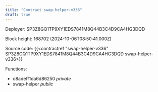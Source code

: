 ```yaml
---
title: "Contract swap-helper-v336"
draft: true
---
```

Deployer: SP3Z8GQ1TP9XY1EDS7841M8Q44B3C4D9CA4HG3DQD


 



Block height: 168702 (2024-10-06T08:50:41.000Z)

Source code: {{<contractref "swap-helper-v336" SP3Z8GQ1TP9XY1EDS7841M8Q44B3C4D9CA4HG3DQD swap-helper-v336>}}

Functions:

* o8adeff1da6d86250 _private_
* swap-helper _public_
